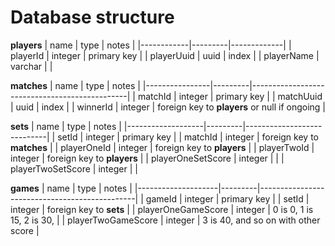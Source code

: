 # Database structure

**players**
| name       | type    | notes       |
|------------|---------|-------------|
| playerId   | integer | primary key |
| playerUuid | uuid    | index       |
| playerName | varchar |             |

**matches**
| name           | type    | notes                                         |
|----------------|---------|-----------------------------------------------|
| matchId        | integer | primary key                                   |
| matchUuid      | uuid    | index                                         |
| winnerId       | integer | foreign key to **players** or null if ongoing |

**sets**
| name              | type    | notes                      |
|-------------------|---------|----------------------------|
| setId             | integer | primary key                |
| matchId           | integer | foreign key to **matches** |
| playerOneId       | integer | foreign key to **players** |
| playerTwoId       | integer | foreign key to **players** |
| playerOneSetScore | integer |                            |
| playerTwoSetScore | integer |                            |

**games**
| name               | type    | notes                                         |
|--------------------|---------|-----------------------------------------------|
| gameId             | integer | primary key                                   |
| setId              | integer | foreign key to **sets**                       |
| playerOneGameScore | integer | 0 is 0, 1 is 15, 2 is 30,                     |
| playerTwoGameScore | integer | 3 is 40, and so on with other score           |
